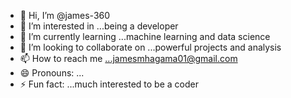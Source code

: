 - 👋 Hi, I’m @james-360
- 👀 I’m interested in ...being a developer
- 🌱 I’m currently learning ...machine learning and data science
- 💞️ I’m looking to collaborate on ...powerful projects and analysis
- 📫 How to reach me ...jamesmhagama01@gmail.com 
- 😄 Pronouns: ...
- ⚡ Fun fact: ...much interested  to be a coder

<!---
james-360/james-360 is a ✨ special ✨ repository because its `README.md` (this file) appears on your GitHub profile.
You can click the Preview link to take a look at your changes.
--->
